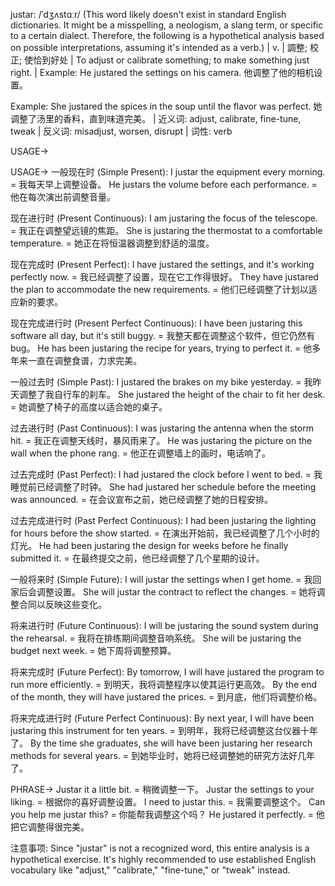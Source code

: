 justar: /ˈdʒʌstɑːr/ (This word likely doesn't exist in standard English dictionaries. It might be a misspelling, a neologism, a slang term, or specific to a certain dialect.  Therefore, the following is a hypothetical analysis based on possible interpretations, assuming it's intended as a verb.) | v. | 調整; 校正; 使恰到好处 | To adjust or calibrate something; to make something just right. | Example:  He justared the settings on his camera. 他调整了他的相机设置。

Example: She justared the spices in the soup until the flavor was perfect. 她调整了汤里的香料，直到味道完美。 | 近义词: adjust, calibrate, fine-tune, tweak | 反义词:  misadjust, worsen, disrupt | 词性: verb

USAGE->

USAGE->
一般现在时 (Simple Present):
I justar the equipment every morning. = 我每天早上调整设备。
He justars the volume before each performance. = 他在每次演出前调整音量。

现在进行时 (Present Continuous):
I am justaring the focus of the telescope. = 我正在调整望远镜的焦距。
She is justaring the thermostat to a comfortable temperature. = 她正在将恒温器调整到舒适的温度。

现在完成时 (Present Perfect):
I have justared the settings, and it's working perfectly now. = 我已经调整了设置，现在它工作得很好。
They have justared the plan to accommodate the new requirements. = 他们已经调整了计划以适应新的要求。

现在完成进行时 (Present Perfect Continuous):
I have been justaring this software all day, but it's still buggy. = 我整天都在调整这个软件，但它仍然有bug。
He has been justaring the recipe for years, trying to perfect it. = 他多年来一直在调整食谱，力求完美。

一般过去时 (Simple Past):
I justared the brakes on my bike yesterday. = 我昨天调整了我自行车的刹车。
She justared the height of the chair to fit her desk. = 她调整了椅子的高度以适合她的桌子。

过去进行时 (Past Continuous):
I was justaring the antenna when the storm hit. = 我正在调整天线时，暴风雨来了。
He was justaring the picture on the wall when the phone rang. = 他正在调整墙上的画时，电话响了。


过去完成时 (Past Perfect):
I had justared the clock before I went to bed. = 我睡觉前已经调整了时钟。
She had justared her schedule before the meeting was announced. = 在会议宣布之前，她已经调整了她的日程安排。

过去完成进行时 (Past Perfect Continuous):
I had been justaring the lighting for hours before the show started. = 在演出开始前，我已经调整了几个小时的灯光。
He had been justaring the design for weeks before he finally submitted it. = 在最终提交之前，他已经调整了几个星期的设计。

一般将来时 (Simple Future):
I will justar the settings when I get home. = 我回家后会调整设置。
She will justar the contract to reflect the changes. = 她将调整合同以反映这些变化。

将来进行时 (Future Continuous):
I will be justaring the sound system during the rehearsal. = 我将在排练期间调整音响系统。
She will be justaring the budget next week. = 她下周将调整预算。

将来完成时 (Future Perfect):
By tomorrow, I will have justared the program to run more efficiently. = 到明天，我将调整程序以使其运行更高效。
By the end of the month, they will have justared the prices. = 到月底，他们将调整价格。


将来完成进行时 (Future Perfect Continuous):
By next year, I will have been justaring this instrument for ten years. = 到明年，我将已经调整这台仪器十年了。
By the time she graduates, she will have been justaring her research methods for several years. = 到她毕业时，她将已经调整她的研究方法好几年了。


PHRASE->
Justar it a little bit. = 稍微调整一下。
Justar the settings to your liking. = 根据你的喜好调整设置。
I need to justar this. = 我需要调整这个。
Can you help me justar this? = 你能帮我调整这个吗？
He justared it perfectly. = 他把它调整得很完美。

注意事项: Since "justar" is not a recognized word, this entire analysis is a hypothetical exercise.  It's highly recommended to use established English vocabulary like "adjust," "calibrate," "fine-tune," or "tweak" instead.
